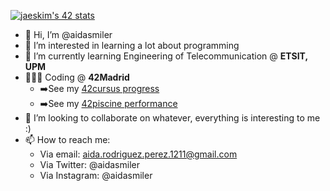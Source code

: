 [![jaeskim's 42 stats](https://badge42.herokuapp.com/api/stats/airodrig?privacyEmail=true)](https://github.com/JaeSeoKim/badge42)
- 👋 Hi, I’m @aidasmiler
- 👀 I’m interested in learning a lot about programming
- 🌱 I’m currently learning Engineering of Telecommunication @ **ETSIT, UPM** 
- 👩🏻‍💻 Coding @ **42Madrid**
  - ➡️See my [42cursus progress](https://github.com/aidasmiler/42cursus)
  - ➡️See my [42piscine performance](https://github.com/aidasmiler/42Piscine)
- 💞️ I’m looking to collaborate on whatever, everything is interesting to me :)
- 📫 How to reach me: 
  - Via email: aida.rodriguez.perez.1211@gmail.com
  - Via Twitter: @aidasmiler
  - Via Instagram: @aidasmiler
 
<!---
aidasmiler/aidasmiler is a ✨ special ✨ repository because its `README.md` (this file) appears on your GitHub profile.
You can click the Preview link to take a look at your changes.
--->
